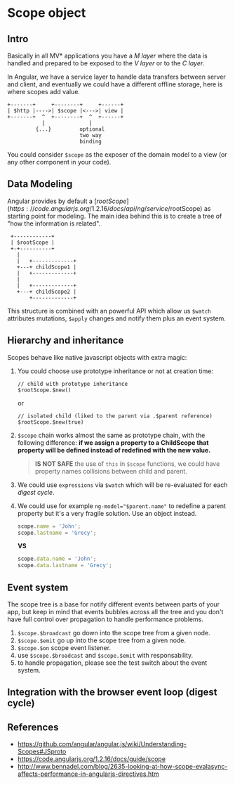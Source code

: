 # Scope object


## Intro

Basically in all MV* applications you have a *M layer* where the data is handled and prepared to be exposed to the *V layer* or to the *C layer*.

In Angular, we have a service layer to handle data transfers between server and client, and eventually we could have a different offline storage, here is where scopes add value.


    +-------+     +--------+     +------+
    | $http |---->| $scope |<--->| view |
    +-------+  ^  +--------+  ^  +------+
               |              |
             {...}         optional
                           two way
                           binding


You could consider `$scope` as the exposer of the domain model to a view (or any other component in your code).


## Data Modeling

Angular provides by default a [$rootScope](https://code.angularjs.org/1.2.16/docs/api/ng/service/$rootScope) as starting point for modeling. The main idea behind this is to create a tree of "how the information is related".

     +------------+
     | $rootScope |
     +-+----------+
       |
       |   +-------------+
       +---+ childScope1 |
       |   +-------------+
       |
       |   +-------------+
       +---+ childScope2 |
           +-------------+

This structure is combined with an powerful API which allow us `$watch` attributes mutations, `$apply` changes and notify them plus an event system.


## Hierarchy and inheritance

Scopes behave like native javascript objects with extra magic:

1. You could choose use prototype inheritance or not at creation time:

    ```
    // child with prototype inheritance
    $rootScope.$new()
    ```

    or

    ```
    // isolated child (liked to the parent via .$parent reference)
    $rootScope.$new(true)
    ```

2. `$scope` chain works almost the same as prototype chain, with the following difference: **if we assign a property to a ChildScope that property will be defined instead of redefined with the new value.**

    > **IS NOT SAFE** the use of `this` in `$scope` functions, we could have property names collisions between child and parent.

3. We could use `expressions` via `$watch` which will be re-evaluated for each *digest cycle*.

4. We could use for example `ng-model="$parent.name"` to redefine a parent property but it's a very fragile solution. Use an object instead.

    ```js
    scope.name = 'John';
    scope.lastname = 'Grecy';
    ```

    **VS**

    ```js
    scope.data.name = 'John';
    scope.data.lastname = 'Grecy';
    ```


## Event system

The scope tree is a base for notify different events between parts of your app, but keep in mind that events bubbles across all the tree and you don't have full control over propagation to handle performance problems.

1. `$scope.$broadcast` go down into the scope tree from a given node.
2. `$scope.$emit` go up into the scope tree from a given node.
3. `$scope.$on` scope event listener.
4. use `$scope.$broadcast` and `$scope.$emit` with responsability.
5. to handle propagation, please see the test switch about the event system.


## Integration with the browser event loop (digest cycle)



## References

- https://github.com/angular/angular.js/wiki/Understanding-Scopes#JSproto
- https://code.angularjs.org/1.2.16/docs/guide/scope
- http://www.bennadel.com/blog/2635-looking-at-how-scope-evalasync-affects-performance-in-angularjs-directives.htm
